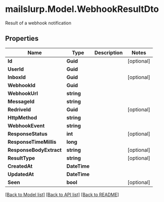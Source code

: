 # mailslurp.Model.WebhookResultDto
Result of a webhook notification
## Properties

Name | Type | Description | Notes
------------ | ------------- | ------------- | -------------
**Id** | **Guid** |  | [optional] 
**UserId** | **Guid** |  | 
**InboxId** | **Guid** |  | [optional] 
**WebhookId** | **Guid** |  | 
**WebhookUrl** | **string** |  | 
**MessageId** | **string** |  | 
**RedriveId** | **Guid** |  | [optional] 
**HttpMethod** | **string** |  | 
**WebhookEvent** | **string** |  | 
**ResponseStatus** | **int** |  | [optional] 
**ResponseTimeMillis** | **long** |  | 
**ResponseBodyExtract** | **string** |  | [optional] 
**ResultType** | **string** |  | [optional] 
**CreatedAt** | **DateTime** |  | 
**UpdatedAt** | **DateTime** |  | 
**Seen** | **bool** |  | [optional] 

[[Back to Model list]](../README#documentation-for-models) [[Back to API list]](../README#documentation-for-api-endpoints) [[Back to README]](../README)

